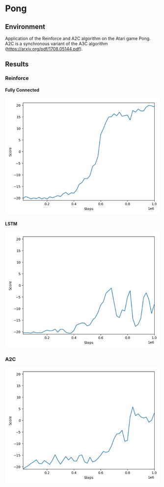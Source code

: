 # Pong
## Environment
Application of the Reinforce and A2C algorithm on the Atari game Pong.
A2C is a synchronous variant of the A3C algorithm (https://arxiv.org/pdf/1708.05144.pdf). 

## Results
### Reinforce 
#### Fully Connected
![](images/summary_reinforce_fc.png)

#### LSTM
![](images/summary_reinforce_lstm_5.png)

### A2C
![](images/summary_a2c_2.png)







